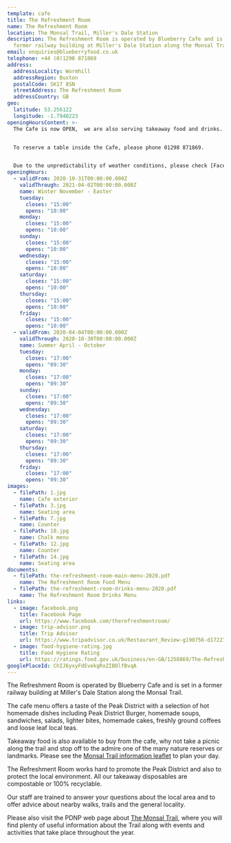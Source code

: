 ```yaml
---
template: cafe
title: The Refreshment Room
name: The Refreshment Room
location: The Monsal Trail, Miller's Dale Station
description: The Refreshment Room is operated by Blueberry Cafe and is set in a
  former railway building at Miller's Dale Station along the Monsal Trail
email: enquiries@blueberryfood.co.uk
telephone: +44 (0)1298 871869
address:
  addressLocality: Wormhill
  addressRegion: Buxton
  postalCode: SK17 8SN
  streetAddress: The Refreshment Room
  addressCountry: GB
geo:
  latitude: 53.256122
  longitude: -1.7940223
openingHoursContent: >-
  The Cafe is now OPEN,  we are also serving takeaway food and drinks.


  To reserve a table inside the Cafe, please phone 01298 871869.


  Due to the unpredictability of weather conditions, please check [Facebook](https://www.facebook.com/therefreshmentroom/) or [contact us](mailto:enquiries@blueberryfood.co.uk) for current opening times.
openingHours:
  - validFrom: 2020-10-31T00:00:00.000Z
    validThrough: 2021-04-02T00:00:00.000Z
    name: Winter November - Easter
    tuesday:
      closes: "15:00"
      opens: "10:00"
    monday:
      closes: "15:00"
      opens: "10:00"
    sunday:
      closes: "15:00"
      opens: "10:00"
    wednesday:
      closes: "15:00"
      opens: "10:00"
    saturday:
      closes: "15:00"
      opens: "10:00"
    thursday:
      closes: "15:00"
      opens: "10:00"
    friday:
      closes: "15:00"
      opens: "10:00"
  - validFrom: 2020-04-04T00:00:00.000Z
    validThrough: 2020-10-30T00:00:00.000Z
    name: Summer April - October
    tuesday:
      closes: "17:00"
      opens: "09:30"
    monday:
      closes: "17:00"
      opens: "09:30"
    sunday:
      closes: "17:00"
      opens: "09:30"
    wednesday:
      closes: "17:00"
      opens: "09:30"
    saturday:
      closes: "17:00"
      opens: "09:30"
    thursday:
      closes: "17:00"
      opens: "09:30"
    friday:
      closes: "17:00"
      opens: "09:30"
images:
  - filePath: 1.jpg
    name: Cafe exterior
  - filePath: 3.jpg
    name: Seating area
  - filePath: 7.jpg
    name: Counter
  - filePath: 10.jpg
    name: Chalk menu
  - filePath: 12.jpg
    name: Counter
  - filePath: 14.jpg
    name: Seating area
documents:
  - filePath: the-refreshment-room-main-menu-2020.pdf
    name: The Refreshment Room Food Menu
  - filePath: the-refreshment-room-drinks-menu-2020.pdf
    name: The Refreshment Room Drinks Menu
links:
  - image: facebook.png
    title: Facebook Page
    url: https://www.facebook.com/therefreshmentroom/
  - image: trip-advisor.png
    title: Trip Advisor
    url: https://www.tripadvisor.co.uk/Restaurant_Review-g190756-d17227909-Reviews-The_Refreshment_Room-Buxton_Derbyshire_England.html
  - image: food-hygiene-rating.jpg
    title: Food Hygiene Rating
    url: https://ratings.food.gov.uk/business/en-GB/1258869/The-Refreshment-Room-Buxton
googlePlaceId: ChIJ6yxyFdEvekgRxZIBOlfBvqA
---
```


The Refreshment Room is operated by Blueberry Cafe and is set in a former railway building at Miller's Dale Station along the Monsal Trail.

The cafe menu offers a taste of the Peak District with a selection of hot homemade dishes including Peak District Burger, homemade soups, sandwiches, salads, lighter bites, homemade cakes, freshly ground coffees and loose leaf local teas.

Takeaway food is also available to buy from the cafe, why not take a picnic along the trail and stop off to the admire one of the many nature reserves or landmarks. Please see the [Monsal Trail information leaflet](https://www.peakdistrict.gov.uk/__data/assets/pdf_file/0011/125579/monsal-trail-leaflet.pdf) to plan your day.

The Refreshment Room works hard to promote the Peak District and also to protect the local environment. All our takeaway disposables are compostable or 100% recyclable.

Our staff are trained to answer your questions about the local area and to offer advice about nearby walks, trails and the general locality.

Please also visit the PDNP web page about [The Monsal Trail](https://www.peakdistrict.gov.uk/__data/assets/pdf_file/0011/125579/monsal-trail-leaflet.pdf), where you will find plenty of useful information about the Trail along with events and activities that take place throughout the year.
